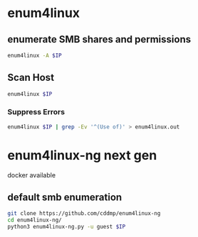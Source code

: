 # enum4linux

## enumerate SMB shares and permissions
```bash
enum4linux -A $IP

```
## Scan Host
```bash
enum4linux $IP
```

### Suppress Errors
```bash
enum4linux $IP | grep -Ev '^(Use of)' > enum4linux.out 
```

# enum4linux-ng next gen
docker available
## default smb enumeration
```bash
git clone https://github.com/cddmp/enum4linux-ng
cd enum4linux-ng/
python3 enum4linux-ng.py -u guest $IP
```
